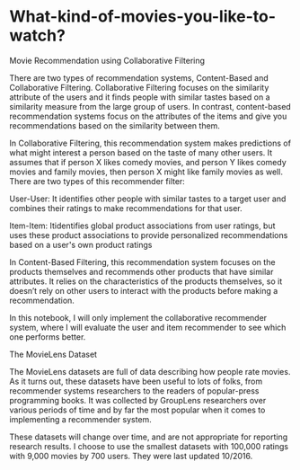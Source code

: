 # What-kind-of-movies-you-like-to-watch?
Movie Recommendation using Collaborative Filtering

There are two types of recommendation systems, Content-Based and Collaborative Filtering. Collaborative Filtering focuses on the similarity attribute of the users and it finds people with similar tastes based on a similarity measure from the large group of users. In contrast, content-based recommendation systems focus on the attributes of the items and give you recommendations based on the similarity between them.

In Collaborative Filtering, this recommendation system makes predictions of what might interest a person based on the taste of many other users. It assumes that if person X likes comedy movies, and person Y likes comedy movies and family movies, then person X might like family movies as well. There are two types of this recommender filter:

User-User: It identifies other people with similar tastes to a target user and combines their ratings to make recommendations for that user.

Item-Item: Itidentifies global product associations from user ratings, but uses these product associations to provide personalized recommendations based on a user's own product ratings

In Content-Based Filtering, this recommendation system focuses on the products themselves and recommends other products that have similar attributes. It relies on the characteristics of the products themselves, so it doesn’t rely on other users to interact with the products before making a recommendation.

In this notebook, I will only implement the collaborative recommender system, where I will evaluate the user and item recommender to see which one performs better.

The MovieLens Dataset

The MovieLens datasets are full of data describing how people rate movies. As it turns out, these datasets have been useful to lots of folks, from recommender systems researchers to the readers of popular-press programming books. It was collected by GroupLens researchers over various periods of time and by far the most popular when it comes to implementing a recommender system.

These datasets will change over time, and are not appropriate for reporting research results. I choose to use the smallest datasets with 100,000 ratings with 9,000 movies by 700 users. They were last updated 10/2016.
